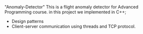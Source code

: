"Anomaly-Detector" 
This is a flight anomaly detector for Advanced Programming course.
in this project we implemented in C++;
 - Design patterns
 - Client-server communication using threads and TCP protocol.
